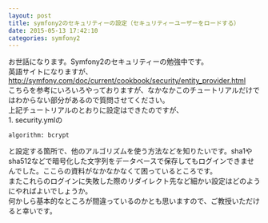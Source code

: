 ```yaml
---
layout: post
title: symfony2のセキュリティーの設定（セキュリティーユーザーをロードする）
date: 2015-05-13 17:42:10
categories: symfony2
---
```

<p>お世話になります。Symfony2のセキュリティーの勉強中です。<br>
英語サイトになりますが、<br>
<a href="http://symfony.com/doc/current/cookbook/security/entity_provider.html" rel="nofollow">http://symfony.com/doc/current/cookbook/security/entity_provider.html</a><br>
こちらを参考にいろいろやっておりますが、なかなかこのチュートリアルだけではわからない部分があるので質問させてください。<br>
上記チュートリアルのとおりに設定はできたのですが、<br>
1. security.ymlの</p>

<pre><code>algorithm: bcrypt
</code></pre>

<p>と設定する箇所で、他のアルゴリズムを使う方法などを知りたいです。sha1やsha512などで暗号化した文字列をデータベースで保存してもログインできませんでした。ここらの資料がなかなかなくて困っているところです。<br>
またこれらのログインに失敗した際のリダイレクト先など細かい設定はどのようにやればよいでしょうか。<br>
何かしら基本的なところが間違っているのかとも思いますので、ご教授いただけると幸いです。</p>
